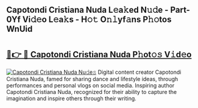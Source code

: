 ## Capotondi Cristiana Nuda L𝚎a𝚔ed N𝚞𝚍e - Part-0Yf Vi𝚍𝚎o L𝚎a𝚔s - H𝚘𝚝 O𝚗𝚕yf𝚊ns P𝚑𝚘tos WnUid

# <h2><a href="http://kf5oex.oniu.top/?m=Capotondi+Cristiana+Nuda">🔗👉 🔴 Capotondi Cristiana Nuda P𝚑ot𝚘𝚜 V𝚒d𝚎o</a></h2>

[![Capotondi Cristiana Nuda Nu𝚍e𝚜](https://i.imgur.com/0qMVB7G.gif)](http://kf5oex.oniu.top/?m=Capotondi+Cristiana+Nuda)
Digital content creator Capotondi Cristiana Nuda, famed for sharing dance and lifestyle ideas, through performances and personal vlogs on social media. Inspiring author Capotondi Cristiana Nuda, recognized for their ability to capture the imagination and inspire others through their writing.  
